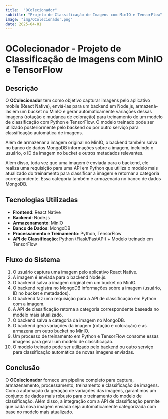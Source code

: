 ```yaml
---
title:  "OColecionador"
subtitle: "Projeto de Classificação de Imagens com MinIO e TensorFlow"
image: "img/OColecionador.png"
date: 2025-04-01
---
```

# OColecionador - Projeto de Classificação de Imagens com MinIO e TensorFlow

## Descrição
O **OColecionador** tem como objetivo capturar imagens pelo aplicativo mobile (React Native), enviá-las para um backend em Node.js, armazená-las em um bucket no MinIO e gerar automaticamente variações dessas imagens (rotação e mudança de coloração) para treinamento de um modelo de classificação com Python e TensorFlow. O modelo treinado pode ser utilizado posteriormente pelo backend ou por outro serviço para classificação automática de imagens.

Além de armazenar a imagem original no MinIO, o backend também salva no banco de dados MongoDB informações sobre a imagem, incluindo o usuário, o ID da imagem no bucket e outros metadados relevantes.

Além disso, toda vez que uma imagem é enviada para o backend, ele realiza uma requisição para uma API em Python que utiliza o modelo mais atualizado do treinamento para classificar a imagem e retornar a categoria correspondente. Essa categoria também é armazenada no banco de dados MongoDB.

## Tecnologias Utilizadas
- **Frontend**: React Native
- **Backend**: Node.js
- **Armazenamento**: MinIO
- **Banco de Dados**: MongoDB
- **Processamento e Treinamento**: Python, TensorFlow
- **API de Classificação**: Python (Flask/FastAPI) + Modelo treinado em TensorFlow

## Fluxo do Sistema
1. O usuário captura uma imagem pelo aplicativo React Native.
2. A imagem é enviada para o backend Node.js.
3. O backend salva a imagem original em um bucket no MinIO.
4. O backend registra no MongoDB informações sobre a imagem (usuário, ID no bucket e metadados).
5. O backend faz uma requisição para a API de classificação em Python com a imagem.
6. A API de classificação retorna a categoria correspondente baseada no modelo mais atualizado.
7. O backend salva a categoria da imagem no MongoDB.
8. O backend gera variações da imagem (rotação e coloração) e as armazena em outro bucket no MinIO.
9. Um processo de treinamento em Python e TensorFlow consome essas imagens para gerar um modelo de classificação.
10. O modelo treinado pode ser utilizado pelo backend ou outro serviço para classificação automática de novas imagens enviadas.


## Conclusão
O **OColecionador** fornece um pipeline completo para captura, armazenamento, processamento, treinamento e classificação de imagens. Com a automação da geração de variações das imagens, garantimos um conjunto de dados mais robusto para o treinamento do modelo de classificação. Além disso, a integração com a API de classificação permite que cada nova imagem enviada seja automaticamente categorizada com base no modelo mais atualizado.

